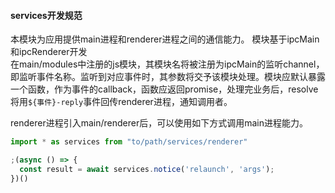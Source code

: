 #### services开发规范

本模块为应用提供main进程和renderer进程之间的通信能力。
模块基于ipcMain和ipcRenderer开发    
在main/modules中注册的js模块，其模块名将被注册为ipcMain的监听channel，即监听事件名称。监听到对应事件时，其参数将交予该模块处理。模块应默认暴露一个函数，作为事件的callback，函数应返回promise，处理完业务后，resolve将用`${事件}-reply`事件回传renderer进程，通知调用者。

renderer进程引入main/renderer后，可以使用如下方式调用main进程能力。
```javascript
import * as services from "to/path/services/renderer"

;(async () => {
  const result = await services.notice('relaunch', 'args');
})()
```
